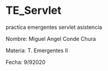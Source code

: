 # TE_Servlet
practica emergentes servlet asistencia

Nombre: Miguel Angel Conde Chura

Materia: T. Emergentes II

Fecha: 9/92020
